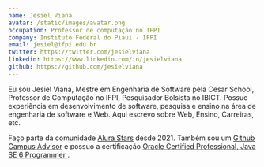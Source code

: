```yaml
---
name: Jesiel Viana
avatar: /static/images/avatar.png
occupation: Professor de computação no IFPI
company: Instituto Federal do Piauí - IFPI
email: jesiel@ifpi.edu.br
twitter: https://twitter.com/jesielviana
linkedin: https://www.linkedin.com/in/jesielviana
github: https://github.com/jesielviana
---
```


Eu sou Jesiel Viana, Mestre em Engenharia de Software pela Cesar School, Professor de Computação no IFPI, Pesquisador Bolsista no IBICT. Possuo experiência em desenvolvimento de software, pesquisa e ensino na área de engenharia de software e Web. Aqui escrevo sobre Web, Ensino, Carreiras, etc.

Faço parte da comunidade <a target="_blank" href="https://www.alura.com.br/stars">Alura Stars</a> desde 2021. Também sou um <a target="_blank" href="https://education.github.com/teachers/advisors">Github Campus Advisor</a> e possuo a certificação <a target="_blank" href="https://www.credly.com/badges/b53a6b6d-baae-4fa3-88d6-1550d33e1e0a/public_url"> Oracle Certified Professional, Java SE 6 Programmer </a>.
